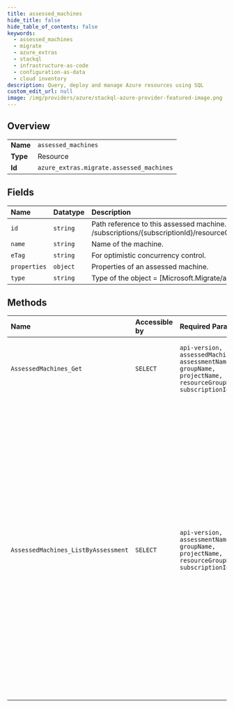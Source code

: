 ```yaml
---
title: assessed_machines
hide_title: false
hide_table_of_contents: false
keywords:
  - assessed_machines
  - migrate
  - azure_extras    
  - stackql
  - infrastructure-as-code
  - configuration-as-data
  - cloud inventory
description: Query, deploy and manage Azure resources using SQL
custom_edit_url: null
image: /img/providers/azure/stackql-azure-provider-featured-image.png
---
```

  
    

## Overview
<table><tbody>
<tr><td><b>Name</b></td><td><code>assessed_machines</code></td></tr>
<tr><td><b>Type</b></td><td>Resource</td></tr>
<tr><td><b>Id</b></td><td><code>azure_extras.migrate.assessed_machines</code></td></tr>
</tbody></table>

## Fields
| Name | Datatype | Description |
|:-----|:---------|:------------|
| `id` | `string` | Path reference to this assessed machine. /subscriptions/&#123;subscriptionId&#125;/resourceGroups/&#123;resourceGroupName&#125;/providers/Microsoft.Migrate/assessmentProjects/&#123;projectName&#125;/groups/&#123;groupName&#125;/assessments/&#123;assessmentName&#125;/assessedMachines/&#123;assessedMachineName&#125; |
| `name` | `string` | Name of the machine. |
| `eTag` | `string` | For optimistic concurrency control. |
| `properties` | `object` | Properties of an assessed machine. |
| `type` | `string` | Type of the object = [Microsoft.Migrate/assessmentProjects/groups/assessments/assessedMachines]. |
## Methods
| Name | Accessible by | Required Params | Description |
|:-----|:--------------|:----------------|:------------|
| `AssessedMachines_Get` | `SELECT` | `api-version, assessedMachineName, assessmentName, groupName, projectName, resourceGroupName, subscriptionId` | Get an assessed machine with its size & cost estimate that was evaluated in the specified assessment. |
| `AssessedMachines_ListByAssessment` | `SELECT` | `api-version, assessmentName, groupName, projectName, resourceGroupName, subscriptionId` | Get list of machines that assessed as part of the specified assessment. Returns a json array of objects of type 'assessedMachine' as specified in the Models section.<br /><br />Whenever an assessment is created or updated, it goes under computation. During this phase, the 'status' field of Assessment object reports 'Computing'.<br />During the period when the assessment is under computation, the list of assessed machines is empty and no assessed machines are returned by this call.<br /> |
